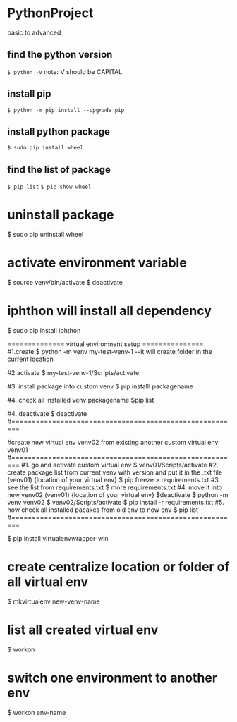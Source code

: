 # PythonProject
basic to advanced
## find the python version
`$ python -V`  note: V should be CAPITAL

## install pip
`$ python -m pip install --upgrade pip`

## install python package
`$ sudo pip install wheel`

## find the list of package
`$ pip list`
`$ pip show wheel`

# uninstall package
$ sudo pip uninstall wheel

# activate environment variable
$ source venv/bin/activate
$ deactivate

# iphthon will install all dependency
$ sudo pip install iphthon

============== virtual enviromnent setup ===============
#1.create
$ python -m venv my-test-venv-1
--it will create folder in the current location

#2.activate
$ my-test-venv-1/Scripts/activate

#3. install package into custom venv
$ pip installl packagename

#4. check all installed venv packagename
$pip list

#4. deactivate
$ deactivate
#========================================================

#create new virtual env venv02 from existing another custom virtual env venv01
#========================================================
#1. go and activate custom virtual env
$ venv01/Scripts/activate
#2. create package list from current venv with version and put it in the .txt file
(venv01) {location of your virtual env} $ pip freeze > requirements.txt
#3. see the list from requirements.txt
$ more requirements.txt
#4. move it into new venv02
(venv01) {location of your virtual env} $deactivate
$ python -m venv venv02
$ venv02/Scripts/activate
$ pip install -r requirements.txt
#5. now check all installed pacakes from old env to new env
$ pip list
#========================================================

$ pip install virtualenvwrapper-win

# create centralize location or folder of all virtual env
$ mkvirtualenv new-venv-name

# list all created virtual env
$ workon
 
# switch one environment to another env
$ workon env-name



